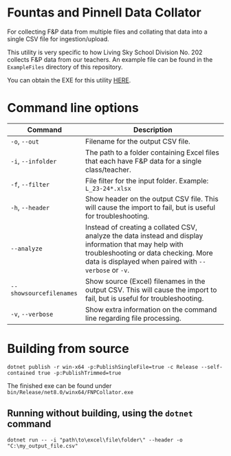 # Fountas and Pinnell Data Collator
For collecting F&P data from multiple files and collating that data into a single CSV file for ingestion/upload. 

This utility is very specific to how Living Sky School Division No. 202 collects F&P data from our teachers. An example file can be found in the `ExampleFiles` directory of this repository.

You can obtain the EXE for this utility [HERE](https://github.com/LivingSkySchoolDivision/FountasAndPinnellDataCollator/releases/latest/download/FNPCollator.exe).

# Command line options
| Command                  | Description                                                                                    |
|--------------------------|------------------------------------------------------------------------------------------------|
| `-o`, `--out`                | Filename for the output CSV file.                                                              |
| `-i`, `--infolder`           | The path to a folder containing Excel files that each have F&P data for a single class/teacher.|
| `-f`, `--filter`             | File filter for the input folder. Example: `L_23-24*.xlsx`                                     |
| `-h`, `--header`             | Show header on the output CSV file. This will cause the import to fail, but is useful for troubleshooting. |
| `--analyze`            | Instead of creating a collated CSV, analyze the data instead and display information that may help with troubleshooting or data checking. More data is displayed when paired with `--verbose` or `-v`. |
| `--showsourcefilenames`    | Show source (Excel) filenames in the output CSV.  This will cause the import to fail, but is useful for troubleshooting. |
| `-v`, `--verbose`            | Show extra information on the command line regarding file processing.                          |


# Building from source
```
dotnet publish -r win-x64 -p:PublishSingleFile=true -c Release --self-contained true -p:PublishTrimmed=true
```

The finished exe can be found under `bin/Release/net8.0/winx64/FNPCollator.exe`

## Running without building, using the `dotnet` command
```
dotnet run -- -i "path\to\excel\file\folder\" --header -o "C:\my_output_file.csv"
```